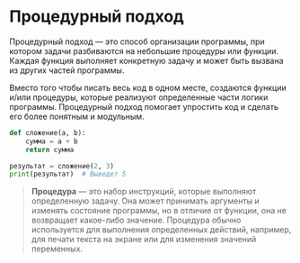 # Процедурный подход

Процедурный подход — это способ организации программы, при котором задачи разбиваются на небольшие процедуры или функции.
Каждая функция выполняет конкретную задачу и может быть вызвана из других частей программы.

Вместо того чтобы писать весь код в одном месте, создаются функции и/или процедуры, которые реализуют определенные части логики программы. Процедурный подход помогает упростить код и сделать его более понятным и модульным.

```python
def сложение(a, b):
    сумма = a + b
    return сумма

результат = сложение(2, 3)
print(результат)  # Выведет 5
```

> **Процедура** — это набор инструкций, которые выполняют определенную задачу. Она может принимать аргументы и изменять состояние программы, но в отличие от функции, она не возвращает какое-либо значение. Процедура обычно используется для выполнения определенных действий, например, для печати текста на экране или для изменения значений переменных.